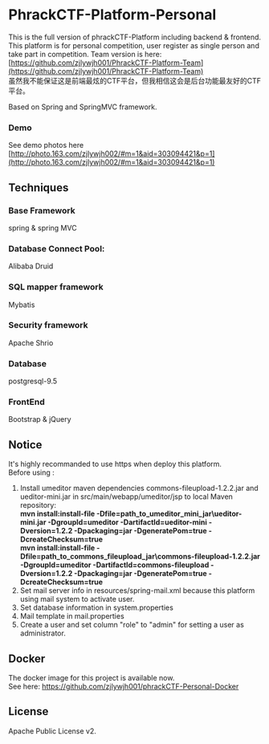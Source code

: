 # PhrackCTF-Platform-Personal

This is the full version of phrackCTF-Platform including backend & frontend. This platform is for personal competition, user register as single person and take part in competition. Team version is here:[https://github.com/zjlywjh001/PhrackCTF-Platform-Team](https://github.com/zjlywjh001/PhrackCTF-Platform-Team)   
虽然我不能保证这是前端最炫的CTF平台，但我相信这会是后台功能最友好的CTF平台。

Based on Spring and SpringMVC framework.

### Demo
See demo photos here [http://photo.163.com/zjlywjh002/#m=1&aid=303094421&p=1](http://photo.163.com/zjlywjh002/#m=1&aid=303094421&p=1)

## Techniques

### Base Framework
spring & spring MVC
### Database Connect Pool:
Alibaba Druid
### SQL mapper framework
Mybatis
### Security framework
Apache Shrio

### Database
postgresql-9.5

### FrontEnd
Bootstrap & jQuery

## Notice
It's highly recommanded to use https when deploy this platform.  
Before using :  
1. Install umeditor maven dependencies commons-fileupload-1.2.2.jar and ueditor-mini.jar in src/main/webapp/umeditor/jsp to local Maven repository:   
**mvn install:install-file -Dfile=path_to_umeditor_mini_jar\ueditor-mini.jar -DgroupId=umeditor -DartifactId=ueditor-mini -Dversion=1.2.2 -Dpackaging=jar -DgeneratePom=true -DcreateChecksum=true**   
**mvn install:install-file -Dfile=path_to_commons_fileupload_jar\commons-fileupload-1.2.2.jar -DgroupId=umeditor -DartifactId=commons-fileupload -Dversion=1.2.2 -Dpackaging=jar -DgeneratePom=true -DcreateChecksum=true**   
2. Set mail server info in resources/spring-mail.xml because this platform using mail system to activate user.   
3. Set database information in system.properties   
4. Mail template in mail.properties
5. Create a user and set column "role" to "admin" for setting a user as administrator.     

## Docker
The docker image for this project is available now.   
See here: https://github.com/zjlywjh001/phrackCTF-Personal-Docker   

## License
Apache Public License v2.
